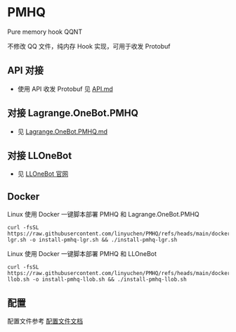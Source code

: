 # PMHQ

Pure memory hook QQNT

不修改 QQ 文件，纯内存 Hook 实现，可用于收发 Protobuf

## API 对接

* 使用 API 收发 Protobuf 见 [API.md](./doc/api.md)

## 对接 Lagrange.OneBot.PMHQ 

* 见 [Lagrange.OneBot.PMHQ.md](./doc/Lagrange.OneBot.PMHQ.md)

## 对接 LLOneBot

* 见 [LLOneBot 官网](https://llonebot.com)

## Docker

Linux 使用 Docker 一键脚本部署 PMHQ 和 Lagrange.OneBot.PMHQ
```shell
curl -fsSL https://raw.githubusercontent.com/linyuchen/PMHQ/refs/heads/main/docker/install-lgr.sh -o install-pmhq-lgr.sh && ./install-pmhq-lgr.sh
```

Linux 使用 Docker 一键脚本部署 PMHQ 和 LLOneBot
```shell
curl -fsSL https://raw.githubusercontent.com/linyuchen/PMHQ/refs/heads/main/docker/install-llob.sh -o install-pmhq-llob.sh && ./install-pmhq-llob.sh
```

## 配置

配置文件参考 [配置文件文档](./doc/config.md)
